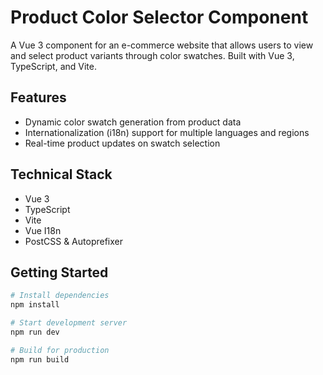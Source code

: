 # Product Color Selector Component

A Vue 3 component for an e-commerce website that allows users to view and select product variants through color swatches. Built with Vue 3, TypeScript, and Vite.

## Features

- Dynamic color swatch generation from product data
- Internationalization (i18n) support for multiple languages and regions
- Real-time product updates on swatch selection

## Technical Stack

- Vue 3
- TypeScript
- Vite
- Vue I18n
- PostCSS & Autoprefixer

## Getting Started

```bash
# Install dependencies
npm install

# Start development server
npm run dev

# Build for production
npm run build
```
